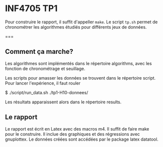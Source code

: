 # INF4705 TP1

Pour construire le rapport, il suffit d'appeller `make`. Le script
`tp.sh` permet de chronométrer les algorithmes étudiés pour différents
jeux de données.

===

## Comment ça marche?

Les algorithmes sont implémentés dans le répertoire algorithms, avec
les fonction de chronométrage et seuillage.

Les scripts pour amasser les données se trouvent dans le répertoire
script.  Pour lancer l'expérience, il faut rouler

 $ ./script/run_data.sh ./tp1-H10-donnees/

Les résultats apparaissent alors dans le répertoire results.

## Le rapport

Le rapport est écrit en Latex avec des macros m4. Il suffit de faire
make pour le construire.  Il inclue des graphiques et des régressions
avec gnuplottex.  Le données créées sont accédées par le package latex
datatool.